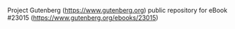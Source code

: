 Project Gutenberg (https://www.gutenberg.org) public repository for eBook #23015 (https://www.gutenberg.org/ebooks/23015)
